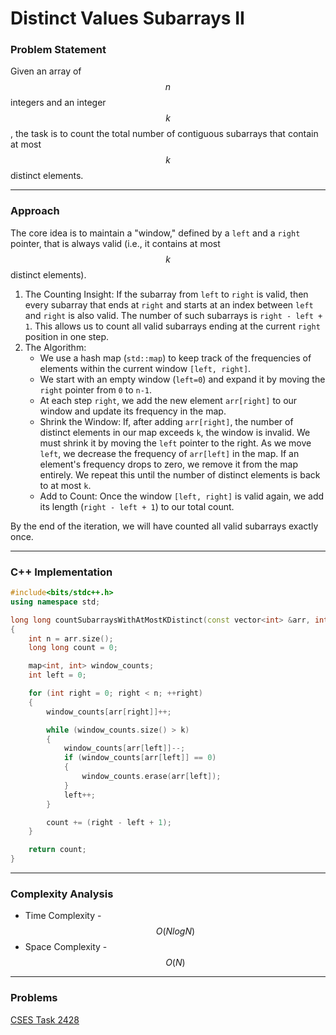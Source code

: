 # Distinct Values Subarrays II

### Problem Statement

Given an array of $$n$$ integers and an integer $$k$$, the task is to count the total number of contiguous subarrays that contain at most $$k$$ distinct elements.

***

### Approach

The core idea is to maintain a "window," defined by a `left` and a `right` pointer, that is always valid (i.e., it contains at most $$k$$ distinct elements).

1. The Counting Insight: If the subarray from `left` to `right` is valid, then every subarray that ends at `right` and starts at an index between `left` and `right` is also valid. The number of such subarrays is `right - left + 1`. This allows us to count all valid subarrays ending at the current `right` position in one step.
2. The Algorithm:
   * We use a hash map (`std::map`) to keep track of the frequencies of elements within the current window `[left, right]`.
   * We start with an empty window (`left=0`) and expand it by moving the `right` pointer from `0` to `n-1`.
   * At each step `right`, we add the new element `arr[right]` to our window and update its frequency in the map.
   * Shrink the Window: If, after adding `arr[right]`, the number of distinct elements in our map exceeds `k`, the window is invalid. We must shrink it by moving the `left` pointer to the right. As we move `left`, we decrease the frequency of `arr[left]` in the map. If an element's frequency drops to zero, we remove it from the map entirely. We repeat this until the number of distinct elements is back to at most `k`.
   * Add to Count: Once the window `[left, right]` is valid again, we add its length (`right - left + 1`) to our total count.

By the end of the iteration, we will have counted all valid subarrays exactly once.

***

### C++ Implementation

```cpp
#include<bits/stdc++.h>
using namespace std;

long long countSubarraysWithAtMostKDistinct(const vector<int> &arr, int k)
{
    int n = arr.size();
    long long count = 0;

    map<int, int> window_counts;
    int left = 0;

    for (int right = 0; right < n; ++right)
    {
        window_counts[arr[right]]++;

        while (window_counts.size() > k)
        {
            window_counts[arr[left]]--;
            if (window_counts[arr[left]] == 0)
            {
                window_counts.erase(arr[left]);
            }
            left++;
        }

        count += (right - left + 1);
    }

    return count;
}
```

***

### Complexity Analysis

* Time Complexity - $$O(NlogN)$$
* Space Complexity - $$O(N)$$

***

### Problems

[CSES Task 2428](https://cses.fi/problemset/task/2428/)
